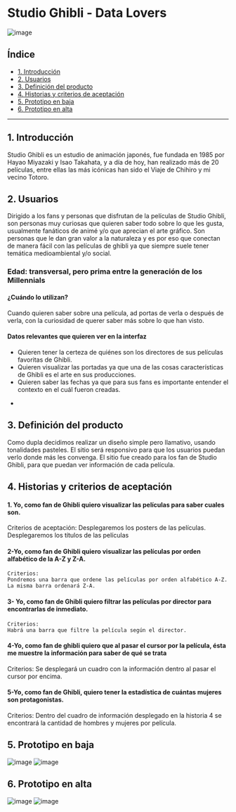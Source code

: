 # Studio Ghibli - Data Lovers

 ![image](https://user-images.githubusercontent.com/122575839/221294078-229b0756-1b6f-4557-bf92-23e3c0cefab6.png)

## Índice

* [1. Introducción](#1-Introducción)
* [2. Usuarios](#2-resumen-del-proyecto)
* [3. Definición del producto](#3-objetivos-de-aprendizaje)
* [4. Historias y criterios de aceptación](#4-consideraciones-generales)
* [5. Prototipo en baja](#5-criterios-de-aceptación-mínimos-del-proyecto)
* [6. Prototipo en alta](#6-hacker-edition)

***

## 1. Introducción

Studio Ghibli  es un estudio de animación japonés, fue fundada en 1985 por Hayao Miyazaki y Isao Takahata, y a día de hoy, han realizado más de 20 películas, entre ellas las más icónicas han sido el Viaje de Chihiro y mi vecino Totoro.


## 2. Usuarios

Dirigido a los fans y personas que disfrutan de la películas de Studio Ghibli, son personas muy curiosas que quieren saber todo sobre lo que les gusta, usualmente fanáticos de animé y/o que aprecian el arte gráfico. Son personas que le dan gran valor a la naturaleza y es por eso que conectan de manera fácil con las películas de ghibli ya que siempre suele tener temática medioambiental y/o social.

### Edad: transversal, pero prima entre la generación de los Millennials

#### ¿Cuándo lo utilizan?

 Cuando quieren saber sobre una película, ad portas de verla o después de verla, con la curiosidad de querer saber más sobre lo que han visto.

#### Datos relevantes que quieren ver en la interfaz

* Quieren tener la certeza de quiénes son los directores  de sus películas favoritas de Ghibli.
* Quieren visualizar las portadas ya que una de las cosas características de Ghibli es el arte en sus producciones.
* Quieren saber las fechas ya que para sus fans es importante entender el contexto en el cuál fueron creadas.
-
## 3. Definición del producto

Como dupla decidimos realizar un diseño simple pero llamativo, usando tonalidades pasteles. El sitio será responsivo para que los usuarios puedan verlo donde más les convenga.
El sitio fue creado para los fan de Studio Ghibli, para que puedan ver información de cada película.

## 4. Historias y criterios de aceptación

#### 1. Yo, como fan de Ghibli quiero visualizar las películas para saber cuales son. 

Criterios de aceptación:
	Desplegaremos los posters de las películas.
Desplegaremos los títulos de las películas

#### 2-Yo, como fan de Ghibli quiero visualizar las películas por orden alfabético de la A-Z y Z-A.

	Criterios:
	Pondremos una barra que ordene las películas por orden alfabético A-Z.
	La misma barra ordenará Z-A.

#### 3- Yo, como fan de Ghibli quiero filtrar las películas por director para encontrarlas de inmediato.

	Criterios:
	Habrá una barra que filtre la película según el director.

#### 4-Yo, como fan de ghibli quiero que al pasar el cursor por la película, ésta me muestre la información para saber de qué se trata

  Criterios:
  Se desplegará un cuadro con la información dentro al pasar el cursor por encima.

#### 5-Yo, como fan de Ghibli, quiero tener la estadística de cuántas mujeres son protagonistas.

  Criterios:
  Dentro del cuadro de información desplegado en la historia 4 se encontrará la cantidad de hombres y mujeres por película.

## 5. Prototipo en baja

![image](https://user-images.githubusercontent.com/122575839/221291320-4ce6831c-ff36-4312-84dc-08c33b009cd9.png)
![image](https://user-images.githubusercontent.com/122575839/221291454-6751f9a1-39cf-43bf-8c6a-ec65bf2ea199.png)



## 6. Prototipo en alta

![image](https://user-images.githubusercontent.com/122575839/221291480-e56b69e9-a7ef-4bbf-9bbd-62f928d64aa3.png)
![image](https://user-images.githubusercontent.com/122575839/221291508-f76584d7-61b4-49d3-935d-2243a519cd7a.png)


